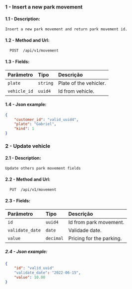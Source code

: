### 1 - Insert a new park movement

#### 1.1 - Description:

```text
Insert a new park movement and return park movement id.
```
#### 1.2 - Method and Url:

```http
  POST  /api/v1/movement
```

#### 1.3 - Fields:

| Parâmetro   | Tipo       | Descrição                           |
| :---------- | :--------- | :---------------------------------- |
| `plate` | `string` | Plate of the vehicler. |
| `vehicle_id` | `uuid4` | Id from vehicle. |

#### 1.4 - Json example:

```json
{
    "customer_id": "valid_uuid4",
    "plate": "Gabriel",
    "kind": 1
}
```

### 2 - Update vehicle

#### 2.1 - Description:

```text
Update others park movement fields
```
#### 2.2 - Method and Url:

```http
  PUT  /api/v1/movement
```

#### 2.3 - Fields:

| Parâmetro   | Tipo       | Descrição                           |
| :---------- | :--------- | :---------------------------------- |
| `id` | `uuid4` | Id from park movement. |
| `validate_date` | `date` | Validade date. |
| `value` | `decimal` | Pricing for the parking. |

##### 2.4 - Json example:

```json
{
    "id": "valid_uuid"
    "validate_date": "2022-06-15",
    "value": 10.00
}
```